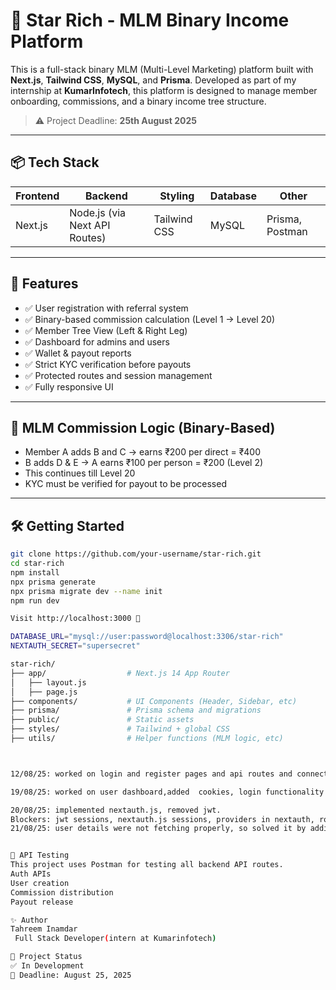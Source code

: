 # 🌟 Star Rich - MLM Binary Income Platform

This is a full-stack binary MLM (Multi-Level Marketing) platform built with **Next.js**, **Tailwind CSS**, **MySQL**, and **Prisma**. Developed as part of my internship at **KumarInfotech**, this platform is designed to manage member onboarding, commissions, and a binary income tree structure.

> ⚠️ Project Deadline: **25th August 2025**

---

## 📦 Tech Stack

| Frontend | Backend | Styling | Database | Other |
|----------|---------|---------|----------|-------|
| Next.js  | Node.js (via Next API Routes) | Tailwind CSS | MySQL | Prisma, Postman |

---

## 🚀 Features

- ✅ User registration with referral system
- ✅ Binary-based commission calculation (Level 1 → Level 20)
- ✅ Member Tree View (Left & Right Leg)
- ✅ Dashboard for admins and users
- ✅ Wallet & payout reports
- ✅ Strict KYC verification before payouts
- ✅ Protected routes and session management
- ✅ Fully responsive UI

---

## 🧠 MLM Commission Logic (Binary-Based)

- Member A adds B and C → earns ₹200 per direct = ₹400
- B adds D & E → A earns ₹100 per person = ₹200 (Level 2)
- This continues till Level 20
- KYC must be verified for payout to be processed

---

## 🛠️ Getting Started

```bash
git clone https://github.com/your-username/star-rich.git
cd star-rich
npm install
npx prisma generate
npx prisma migrate dev --name init
npm run dev

Visit http://localhost:3000 🚀

DATABASE_URL="mysql://user:password@localhost:3306/star-rich"
NEXTAUTH_SECRET="supersecret"

star-rich/
├── app/                  # Next.js 14 App Router
│   ├── layout.js
│   ├── page.js
├── components/           # UI Components (Header, Sidebar, etc)
├── prisma/               # Prisma schema and migrations
├── public/               # Static assets
├── styles/               # Tailwind + global CSS
├── utils/                # Helper functions (MLM logic, etc)



12/08/25: worked on login and register pages and api routes and connecting to database database and tables recreated Blockers: xampp servre and alias

19/08/25: worked on user dashboard,added  cookies, login functionality is connected to prisma,editable profile info in frontend, designed team,kyc,wallet,income ui

20/08/25: implemented nextauth.js, removed jwt. 
Blockers: jwt sessions, nextauth.js sessions, providers in nextauth, routing issues(solved it using lib/auth.js)
21/08/25: user details were not fetching properly, so solved it by adding api route of fetch user details and used it in profile section of user dashboard.


🧪 API Testing
This project uses Postman for testing all backend API routes.
Auth APIs
User creation
Commission distribution
Payout release

✨ Author
Tahreem Inamdar
 Full Stack Developer(intern at Kumarinfotech)

📅 Project Status
✅ In Development
📌 Deadline: August 25, 2025


